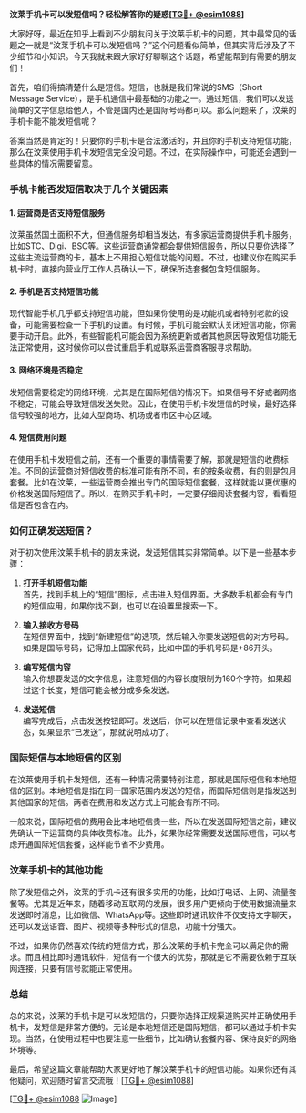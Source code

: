 **汶莱手机卡可以发短信吗？轻松解答你的疑惑[[TG💪+ @esim1088](https://t.me/s/esim1088)]**

大家好呀，最近在知乎上看到不少朋友问关于汶莱手机卡的问题，其中最常见的话题之一就是“汶莱手机卡可以发短信吗？”这个问题看似简单，但其实背后涉及了不少细节和小知识。今天我就来跟大家好好聊聊这个话题，希望能帮到有需要的朋友们！

首先，咱们得搞清楚什么是短信。短信，也就是我们常说的SMS（Short Message Service），是手机通信中最基础的功能之一。通过短信，我们可以发送简单的文字信息给他人，不管是国内还是国际号码都可以。那么问题来了，汶莱的手机卡能不能发短信呢？

答案当然是肯定的！只要你的手机卡是合法激活的，并且你的手机支持短信功能，那么在汶莱使用手机卡发短信完全没问题。不过，在实际操作中，可能还会遇到一些具体的情况需要留意。

### 手机卡能否发短信取决于几个关键因素

#### 1. **运营商是否支持短信服务**
   汶莱虽然国土面积不大，但通信服务却相当发达，有多家运营商提供手机卡服务，比如STC、Digi、BSC等。这些运营商通常都会提供短信服务，所以只要你选择了这些主流运营商的卡，基本上不用担心短信功能的问题。不过，也建议你在购买手机卡时，直接向营业厅工作人员确认一下，确保所选套餐包含短信服务。

#### 2. **手机是否支持短信功能**
   现代智能手机几乎都支持短信功能，但如果你使用的是功能机或者特别老款的设备，可能需要检查一下手机的设置。有时候，手机可能会默认关闭短信功能，你需要手动开启。此外，有些智能机可能会因为系统更新或者其他原因导致短信功能无法正常使用，这时候你可以尝试重启手机或联系运营商客服寻求帮助。

#### 3. **网络环境是否稳定**
   发短信需要稳定的网络环境，尤其是在国际短信的情况下。如果信号不好或者网络不稳定，可能会导致短信发送失败。因此，在使用手机卡发短信的时候，最好选择信号较强的地方，比如大型商场、机场或者市区中心区域。

#### 4. **短信费用问题**
   在使用手机卡发短信之前，还有一个重要的事情需要了解，那就是短信的收费标准。不同的运营商对短信收费的标准可能有所不同，有的按条收费，有的则是包月套餐。比如在汶莱，一些运营商会推出专门的国际短信套餐，这样就能以更优惠的价格发送国际短信了。所以，在购买手机卡时，一定要仔细阅读套餐内容，看看短信是否包含在内。

### 如何正确发送短信？

对于初次使用汶莱手机卡的朋友来说，发送短信其实非常简单。以下是一些基本步骤：

1. **打开手机短信功能**  
   首先，找到手机上的“短信”图标，点击进入短信界面。大多数手机都会有专门的短信应用，如果你找不到，也可以在设置里搜索一下。

2. **输入接收方号码**  
   在短信界面中，找到“新建短信”的选项，然后输入你要发送短信的对方号码。如果是国际号码，记得加上国家代码，比如中国的手机号码是+86开头。

3. **编写短信内容**  
   输入你想要发送的文字信息，注意短信的内容长度限制为160个字符。如果超过这个长度，短信可能会被分成多条发送。

4. **发送短信**  
   编写完成后，点击发送按钮即可。发送后，你可以在短信记录中查看发送状态，如果显示“已发送”，那就说明成功了。

### 国际短信与本地短信的区别

在汶莱使用手机卡发短信，还有一种情况需要特别注意，那就是国际短信和本地短信的区别。本地短信是指在同一国家范围内发送的短信，而国际短信则是指发送到其他国家的短信。两者在费用和发送方式上可能会有所不同。

一般来说，国际短信的费用会比本地短信贵一些，所以在发送国际短信之前，建议先确认一下运营商的具体收费标准。此外，如果你经常需要发送国际短信，可以考虑开通国际短信套餐，这样能节省不少费用。

### 汶莱手机卡的其他功能

除了发短信之外，汶莱的手机卡还有很多实用的功能，比如打电话、上网、流量套餐等。尤其是近年来，随着移动互联网的发展，很多用户更倾向于使用数据流量来发送即时消息，比如微信、WhatsApp等。这些即时通讯软件不仅支持文字聊天，还可以发送语音、图片、视频等多种形式的信息，功能十分强大。

不过，如果你仍然喜欢传统的短信方式，那么汶莱的手机卡完全可以满足你的需求。而且相比即时通讯软件，短信有一个很大的优势，那就是它不需要依赖于互联网连接，只要有信号就能正常使用。

### 总结

总的来说，汶莱的手机卡是可以发短信的，只要你选择正规渠道购买并正确使用手机卡，发短信是非常方便的。无论是本地短信还是国际短信，都可以通过手机卡实现。当然，在使用过程中也要注意一些细节，比如确认套餐内容、保持良好的网络环境等。

最后，希望这篇文章能帮助大家更好地了解汶莱手机卡的短信功能。如果你还有其他疑问，欢迎随时留言交流哦！[[TG💪+ @esim1088](https://t.me/s/esim1088)]  

[[TG💪+ @esim1088](https://t.me/s/esim1088) ![Image](https://i.postimg.cc/4NQfJmqS/Snipaste-2025-05-13-00-14-12.png)]